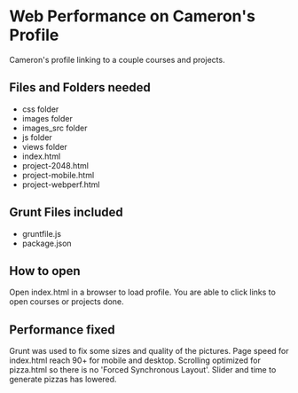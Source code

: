 # Web Performance on Cameron's Profile
Cameron's profile linking to a couple courses and projects.

## Files and Folders needed
* css folder
* images folder
* images_src folder
* js folder
* views folder
* index.html
* project-2048.html
* project-mobile.html
* project-webperf.html

## Grunt Files included
* gruntfile.js
* package.json

## How to open
Open index.html in a browser to load profile.  You are able to click links to open courses or projects done. 

## Performance fixed
Grunt was used to fix some sizes and quality of the pictures. Page speed for index.html reach 90+ for mobile and desktop.  Scrolling optimized for pizza.html so there is no 'Forced Synchronous Layout'. Slider and time to generate pizzas has lowered. 
